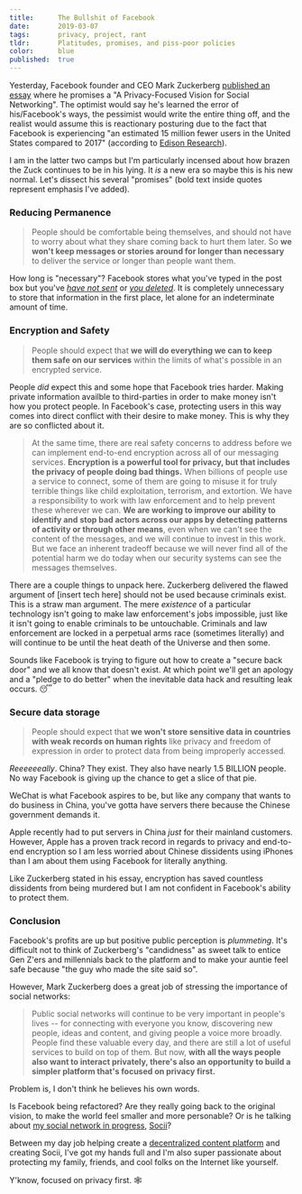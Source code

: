 ```yaml
---
title:      The Bullshit of Facebook
date:       2019-03-07
tags:       privacy, project, rant
tldr:       Platitudes, promises, and piss-poor policies
color:      blue
published:  true
---
```


Yesterday, Facebook founder and CEO Mark Zuckerberg [published an essay](https://www.facebook.com/notes/mark-zuckerberg/a-privacy-focused-vision-for-social-networking/10156700570096634) where he promises a "A Privacy-Focused Vision for Social Networking". The optimist would say he's learned the error of his/Facebook's ways, the pessimist would write the entire thing off, and the realist would assume this is reactionary posturing due to the fact that Facebook is experiencing "an estimated 15 million fewer users in the United States compared to 2017" (according to [Edison Research](https://www.marketplace.org/2019/03/06/tech/exclusive-look-numbers-showing-users-leaving-facebook-by-the-millions)).

I am in the latter two camps but I'm particularly incensed about how brazen the Zuck continues to be in his lying. It _is_ a new era so maybe this is his new normal. Let's dissect his several "promises" (bold text inside quotes represent emphasis I've added).



### Reducing Permanence

> People should be comfortable being themselves, and should not have to worry about what they share coming back to hurt them later. So **we won't keep messages or stories around for longer than necessary** to deliver the service or longer than people want them.

How long is "necessary"? Facebook stores what you've typed in the post box but you've _[have not sent](https://www.washingtonpost.com/technology/2018/12/14/facebook-says-new-bug-allowed-apps-access-private-photos-up-million-users)_ or _[you deleted](https://slate.com/technology/2013/12/facebook-self-censorship-what-happens-to-the-posts-you-dont-publish.html)_. It is completely unnecessary to store that information in the first place, let alone for an indeterminate amount of time.



### Encryption and Safety

> People should expect that **we will do everything we can to keep them safe on our services** within the limits of what's possible in an encrypted service.

People *did* expect this and some hope that Facebook tries harder. Making private information availble to third-parties in order to make money isn't how you protect people. In Facebook's case, protecting users in this way comes into direct conflict with their desire to make money. This is why they are so conflicted about it.

> At the same time, there are real safety concerns to address before we can implement end-to-end encryption across all of our messaging services. **Encryption is a powerful tool for privacy, but that includes the privacy of people doing bad things.** When billions of people use a service to connect, some of them are going to misuse it for truly terrible things like child exploitation, terrorism, and extortion. We have a responsibility to work with law enforcement and to help prevent these wherever we can. **We are working to improve our ability to identify and stop bad actors across our apps by detecting patterns of activity or through other means**, even when we can't see the content of the messages, and we will continue to invest in this work. But we face an inherent tradeoff because we will never find all of the potential harm we do today when our security systems can see the messages themselves.

There are a couple things to unpack here. Zuckerberg delivered the flawed argument of [insert tech here] should not be used because criminals exist. This is a straw man argument. The mere _existence_ of a particular technology isn't going to make law enforcement's jobs impossible, just like it isn't going to enable criminals to be untouchable. Criminals and law enforcement are locked in a perpetual arms race (sometimes literally) and will continue to be until the heat death of the Universe and then some.

Sounds like Facebook is trying to figure out how to create a "secure back door" and we all know that doesn't exist. At which point we'll get an apology and a "pledge to do better" when the inevitable data hack and resulting leak occurs. 😴



### Secure data storage
> People should expect that **we won't store sensitive data in countries with weak records on human rights** like privacy and freedom of expression in order to protect data from being improperly accessed.

_Reeeeeeally_. China? They exist. They also have nearly 1.5 BILLION people. No way Facebook is giving up the chance to get a slice of that pie.

WeChat is what Facebook aspires to be, but like any company that wants to do business in China, you've gotta have servers there because the Chinese government demands it.

Apple recently had to put servers in China _just_ for their mainland customers. However, Apple has a proven track record in regards to privacy and end-to-end encryption so I am less worried about Chinese dissidents using iPhones than I am about them using Facebook for literally anything.

Like Zuckerberg stated in his essay, encryption has saved countless dissidents from being murdered but I am not confident in Facebook's ability to protect them.



### Conclusion

Facebook's profits are up but positive public perception is *plummeting*. It's difficult not to think of Zuckerberg's "candidness" as sweet talk to entice Gen Z'ers and millennials back to the platform and to make your auntie feel safe because "the guy who made the site said so".

However, Mark Zuckerberg does a great job of stressing the importance of social networks:

> Public social networks will continue to be very important in people's lives -- for connecting with everyone you know, discovering new people, ideas and content, and giving people a voice more broadly. People find these valuable every day, and there are still a lot of useful services to build on top of them. But now, **with all the ways people also want to interact privately, there's also an opportunity to build a simpler platform that's focused on privacy first.**

Problem is, I don't think he believes his own words.

Is Facebook being refactored? Are they really going back to the original vision, to make the world feel smaller and more personable? Or is he talking about [my social network in progress](/2017/who-creates-social-networks), [Socii](https://socii.network)?

Between my day job helping create a [decentralized content platform](https://lbry.tech) and creating Socii, I've got my hands full and I'm also super passionate about protecting my family, friends, and cool folks on the Internet like yourself.

Y'know, focused on privacy first. 🕸
